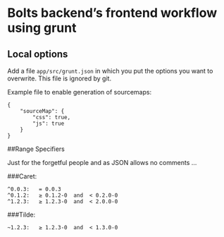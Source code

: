 # Bolts backend’s frontend workflow using grunt

## Local options

Add a file ``app/src/grunt.json`` in which you put the options you want to overwrite.
This file is ignored by git.

Example file to enable generation of sourcemaps:

    {
        "sourceMap": {
            "css": true,
            "js": true
        }
    }

##Range Specifiers

Just for the forgetful people and as JSON allows no comments …

###Caret:

    ^0.0.3:   = 0.0.3
    ^0.1.2:   ≥ 0.1.2-0  and  < 0.2.0-0
    ^1.2.3:   ≥ 1.2.3-0  and  < 2.0.0-0

###Tilde:

    ~1.2.3:   ≥ 1.2.3-0  and  < 1.3.0-0
